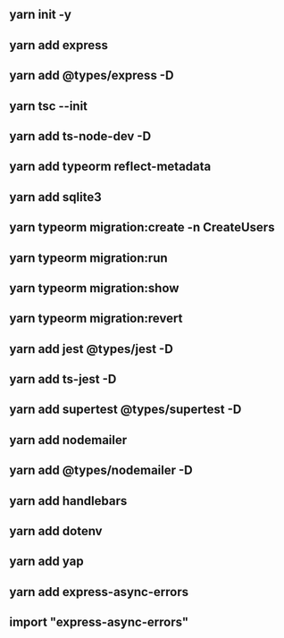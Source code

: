 ## yarn init -y
## yarn add express
## yarn add @types/express -D
## yarn tsc --init
## yarn add ts-node-dev -D

<!-- https://typeorm.io/#/ -->
## yarn add typeorm reflect-metadata
## yarn add sqlite3


## yarn typeorm migration:create -n CreateUsers

## yarn typeorm migration:run
## yarn typeorm migration:show
## yarn typeorm migration:revert

 <!-- Realizar testes -->
## yarn add jest @types/jest -D
## yarn add ts-jest -D
## yarn add supertest @types/supertest -D

<!-- enviar email -->
## yarn add nodemailer
## yarn add @types/nodemailer -D

<!-- template -->
## yarn add handlebars

<!-- variaveis de ambiente -->
## yarn add dotenv

<!-- validações -->
## yarn add yap

<!-- Tratar erros -->
## yarn add express-async-errors
## import "express-async-errors"
